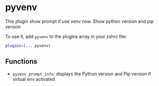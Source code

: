# pyvenv

This plugin show prompt if use venv now. Show python version and pip version

To use it, add `pyvenv` to the plugins array in your zshrc file:

```zsh
plugins=(... pyvenv)
```

## Functions

- `pyvenv_prompt_info`: displays the Python version and Pip version if virtual env activated

